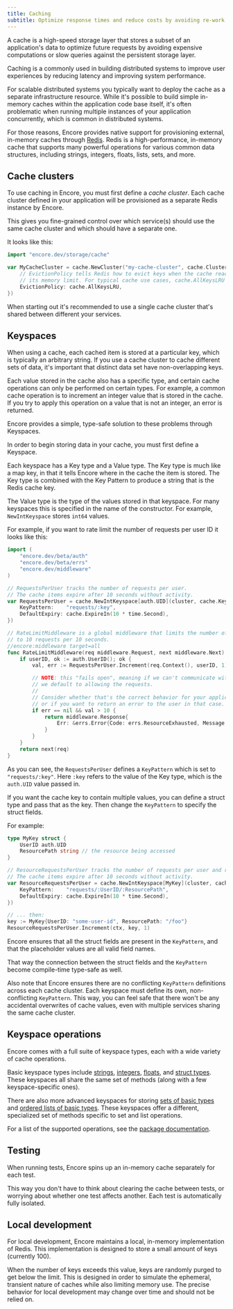 ```yaml
---
title: Caching
subtitle: Optimize response times and reduce costs by avoiding re-work
---
```


A cache is a high-speed storage layer that stores a subset of an application's data
to optimize future requests by avoiding expensive computations or slow queries against
the persistent storage layer.

Caching is a commonly used in building distributed systems to improve user experiences
by reducing latency and improving system performance.

For scalable distributed systems you typically want to deploy the cache as a separate
infrastructure resource. While it's possible to build simple in-memory caches within
the application code base itself, it's often problematic when running multiple instances
of your application concurrently, which is common in distributed systems.

For those reasons, Encore provides native support for provisioning external, in-memory
caches through [Redis](https://redis.io). Redis is a high-performance, in-memory cache
that supports many powerful operations for various common data structures, including
strings, integers, floats, lists, sets, and more.

## Cache clusters

To use caching in Encore, you must first define a *cache cluster*.
Each cache cluster defined in your application will be provisioned as a separate Redis instance
by Encore.

This gives you fine-grained control over which service(s) should use the same cache cluster
and which should have a separate one.

It looks like this:

```go
import "encore.dev/storage/cache"

var MyCacheCluster = cache.NewCluster("my-cache-cluster", cache.ClusterConfig{
    // EvictionPolicy tells Redis how to evict keys when the cache reaches
    // its memory limit. For typical cache use cases, cache.AllKeysLRU is a good default.
    EvictionPolicy: cache.AllKeysLRU,
})
```

<Callout type="info">

When starting out it's recommended to use a single cache cluster
that's shared between different your services.

</Callout>

## Keyspaces

When using a cache, each cached item is stored at a particular key, which is typically an arbitrary string.
If you use a cache cluster to cache different sets of data, it's important that distinct data set have non-overlapping keys.

Each value stored in the cache also has a specific type, and certain cache operations can only be performed on certain types. For example, a common cache operation is to increment an integer value that is stored in the cache. If you try to apply this operation on a value that is not an integer, an error is returned.

Encore provides a simple, type-safe solution to these problems through Keyspaces.

In order to begin storing data in your cache, you must first define a Keyspace.

Each keyspace has a Key type and a Value type. The Key type is much like a map key, in that it tells Encore where in the cache
the item is stored. The Key type is combined with the Key Pattern to produce a string that is the Redis cache key.

The Value type is the type of the values stored in that keyspace. For many keyspaces this is specified in the name of the constructor.
For example, `NewIntKeyspace` stores `int64` values.

For example, if you want to rate limit the number of requests per user ID it looks like this:

```go
import (
    "encore.dev/beta/auth"
    "encore.dev/beta/errs"
    "encore.dev/middleware"
)

// RequestsPerUser tracks the number of requests per user.
// The cache items expire after 10 seconds without activity.
var RequestsPerUser = cache.NewIntKeyspace[auth.UID](cluster, cache.KeyspaceConfig{
	KeyPattern:    "requests/:key",
	DefaultExpiry: cache.ExpireIn(10 * time.Second),
})

// RateLimitMiddleware is a global middleware that limits the number of authenticated requests
// to 10 requests per 10 seconds.
//encore:middleware target=all
func RateLimitMiddleware(req middleware.Request, next middleware.Next) middleware.Response {
	if userID, ok := auth.UserID(); ok {
		val, err := RequestsPerUser.Increment(req.Context(), userID, 1)

		// NOTE: this "fails open", meaning if we can't communicate with the cache
		// we default to allowing the requests.
		//
		// Consider whether that's the correct behavior for your application,
		// or if you want to return an error to the user in that case.
		if err == nil && val > 10 {
			return middleware.Response{
				Err: &errs.Error{Code: errs.ResourceExhausted, Message: "rate limit exceeded"},
			}
		}
	}
	return next(req)
}
```

As you can see, the `RequestsPerUser` defines a `KeyPattern` which is set to `"requests/:key"`.
Here `:key` refers to the value of the Key type, which is the `auth.UID` value passed in.

If you want the cache key to contain multiple values, you can define a struct type
and pass that as the key. Then change the `KeyPattern` to specify the struct fields.

For example:

```go
type MyKey struct {
    UserID auth.UID
    ResourcePath string // the resource being accessed
}

// ResourceRequestsPerUser tracks the number of requests per user and resource.
// The cache items expire after 10 seconds without activity.
var ResourceRequestsPerUser = cache.NewIntKeyspace[MyKey](cluster, cache.KeyspaceConfig{
	KeyPattern:    "requests/:UserID/:ResourcePath",
	DefaultExpiry: cache.ExpireIn(10 * time.Second),
})

// ... then:
key := MyKey{UserID: "some-user-id", ResourcePath: "/foo"}
ResourceRequestsPerUser.Increment(ctx, key, 1)
```

<Callout type="info">

Encore ensures that all the struct fields are present in the `KeyPattern`,
and that the placeholder values are all valid field names.

That way the connection between the struct fields and the `KeyPattern`
become compile-time type-safe as well.

</Callout>

Also note that Encore ensures there are no conflicting `KeyPattern` definitions across each cache cluster.
Each keyspace must define its own, non-conflicting `KeyPattern`.
This way, you can feel safe that there won't be any accidental overwrites of cache values, even with multiple services sharing the same cache cluster.

## Keyspace operations

Encore comes with a full suite of keyspace types, each with a wide variety of cache operations.

Basic keyspace types include
[strings](https://pkg.go.dev/encore.dev/storage/cache#NewStringKeyspace),
[integers](https://pkg.go.dev/encore.dev/storage/cache#NewIntKeyspace),
[floats](https://pkg.go.dev/encore.dev/storage/cache#NewFloatKeyspace),
and [struct types](https://pkg.go.dev/encore.dev/storage/cache#NewStructKeyspace).
These keyspaces all share the same set of methods (along with a few keyspace-specific ones).

There are also more advanced keyspaces for storing [sets of basic types](https://pkg.go.dev/encore.dev/storage/cache#NewSetKeyspace)
and [ordered lists of basic types](https://pkg.go.dev/encore.dev/storage/cache#NewListKeyspace).
These keyspaces offer a different, specialized set of methods specific to set and list operations.

For a list of the supported operations, see the [package documentation](https://pkg.go.dev/encore.dev/storage/cache).

## Testing

When running tests, Encore spins up an in-memory cache separately for each test.

This way you don't have to think about clearing the cache between tests,
or worrying about whether one test affects another.
Each test is automatically fully isolated.

## Local development

For local development, Encore maintains a local, in-memory implementation of Redis.
This implementation is designed to store a small amount of keys (currently 100).

When the number of keys exceeds this value, keys are randomly purged to get below the limit.
This is designed in order to simulate the ephemeral, transient nature of caches while also
limiting memory use. The precise behavior for local development may change over time and should not be relied on.
